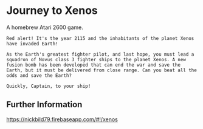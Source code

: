 # Journey to Xenos

A homebrew Atari 2600 game.

```
Red alert! It's the year 2115 and the inhabitants of the planet Xenos have invaded Earth! 

As the Earth's greatest fighter pilot, and last hope, you must lead a squadron of Novus class 3 fighter ships to the planet Xenos. A new fusion bomb has been developed that can end the war and save the Earth, but it must be delivered from close range. Can you beat all the odds and save the Earth? 

Quickly, Captain, to your ship!
```

## Further Information

https://nickbild79.firebaseapp.com/#!/xenos

